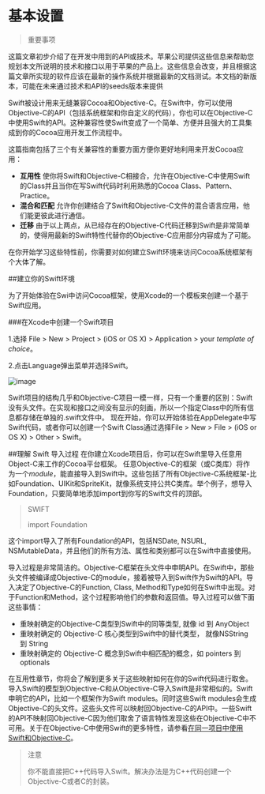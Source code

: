 # 基本设置

>重要事项
>
这篇文章初步介绍了在开发中用到的API或技术。苹果公司提供这些信息来帮助您规划本文所说明的技术和接口以用于苹果的产品上。这些信息会改变，并且根据这篇文章所实现的软件应该在最新的操作系统并根据最新的文档测试。本文档的新版本，可能在未来通过技术和API的seeds版本来提供

Swift被设计用来无缝兼容Cocoa和Objective-C。在Swift中，你可以使用Objective-C的API（包括系统框架和你自定义的代码），你也可以在Objective-C中使用Swift的API。这种兼容性使Swift变成了一个简单、方便并且强大的工具集成到你的Cocoa应用开发工作流程中。

这篇指南包括了三个有关兼容性的重要方面方便你更好地利用来开发Cocoa应用：

* **互用性** 使你将Swift和Objective-C相接合，允许在Objective-C中使用Swift的Class并且当你在写Swift代码时利用熟悉的Cocoa Class、Pattern、Practice。
* **混合和匹配** 允许你创建结合了Swift和Objective-C文件的混合语言应用，他们能更彼此进行通信。
* **迁移** 由于以上两点，从已经存在的Objective-C代码迁移到Swift是非常简单的，使得用最新的Swift特性代替你的Objective-C应用部分内容成为了可能。

在你开始学习这些特性前，你需要对如何建立Swift环境来访问Cocoa系统框架有个大体了解。

##建立你的Swift环境

为了开始体验在Swi中访问Cocoa框架，使用Xcode的一个模板来创建一个基于Swift应用。

###在Xcode中创建一个Swift项目

1.选择 File > New > Project > (iOS or OS X) > Application > your *template of choice*。

2.点击Language弹出菜单并选择Swift。

![image](https://developer.apple.com/library/prerelease/ios/documentation/Swift/Conceptual/BuildingCocoaApps/Art/newproject_2x.png)

Swift项目的结构几乎和Objective-C项目一模一样，只有一个重要的区别：Swift没有头文件。在实现和接口之间没有显示的刻画，所以一个指定Class中的所有信息都存储在单独的.swift文件中。
现在开始，你可以开始体验在AppDelegate中写Swift代码，或者你可以创建一个Swift Class通过选择File > New > File > (iOS or OS X) > Other > Swift。

##理解 Swift 导入过程
在你建立Xcode项目后，你可以在Swift里导入任意用Object-C来工作的Cocoa平台框架。
任意Objective-C的框架（或C类库）将作为一个*module*，能直接导入到Swift中。这些包括了所有Objective-C系统框架-比如Foundation、UIKit和SpriteKit，就像系统支持公共C类库。举个例子，想导入Foundation，只要简单地添加import到你写的Swift文件的顶部。

>SWIFT
>
>import Foundation

这个import导入了所有Foundation的API，包括NSDate, NSURL, NSMutableData，并且他们的所有方法、属性和类别都可以在Swift中直接使用。

导入过程是非常简洁的。Objective-C框架在头文件中申明API。在Swift中，那些头文件被编译成Objective-C的module，接着被导入到Swift作为Swift的API。导入决定了Objective-C的Function, Class, Method和Type如何在Swift中出现。对于Function和Method，这个过程影响他们的参数和返回值。导入过程可以做下面这些事情：

* 重映射确定的Objective-C类型到Swift中的同等类型, 就像 id 到 AnyObject
* 重映射确定的 Objective-C 核心类型到Swift中的替代类型， 就像NSString 到 String
* 重映射确定的 Objective-C 概念到Swift中相匹配的概念，如 pointers 到 optionals

在互用性章节，你将会了解到更多关于这些映射如何在你的Swift代码进行取舍。
导入Swift的模型到Objective-C和从Objective-C导入Swift是非常相似的。Swift申明它的API，比如一个框架作为Swift modules。同时这些Swift modules会生成Objective-C的头文件。这些头文件可以映射回Objective-C的API中。一些Swift的API不映射回Objective-C因为他们取舍了语言特性发现这些在Objective-C中不可用。关于在Objective-C中使用Swift的更多特性，请参看[在同一项目中使用Swift和Objective-C](http://)。

>注意
>
>你不能直接把C++代码导入Swift。解决办法是为C++代码创建一个Objective-C或者C的封装。